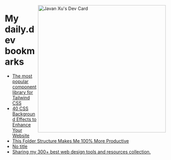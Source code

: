 
<a href="https://app.daily.dev/JavanXU"><img align="right" src="https://api.daily.dev/devcards/e45a150971844cd6959a94bb94e861ea.png?r=quw" width="400" alt="Javan Xu's Dev Card"/></a>

# My daily.dev bookmarks
<!-- daily.dev BOOKMARKS:START -->
- [The most popular component library  for Tailwind CSS](https://app.daily.dev/posts/v091Jhaja?utm_source=rss&utm_medium=bookmarks&utm_campaign=6ueXw3FRNQzpNtewCDbI6)
- [40 CSS Background Effects to Enhance Your Website](https://app.daily.dev/posts/noxDENTnI?utm_source=rss&utm_medium=bookmarks&utm_campaign=6ueXw3FRNQzpNtewCDbI6)
- [This Folder Structure Makes Me 100% More Productive](https://app.daily.dev/posts/ZfaRUgPKm?utm_source=rss&utm_medium=bookmarks&utm_campaign=6ueXw3FRNQzpNtewCDbI6)
- [No title](https://app.daily.dev/posts/VPxFqRVgP?utm_source=rss&utm_medium=bookmarks&utm_campaign=6ueXw3FRNQzpNtewCDbI6)
- [Sharing my 300+ best web design tools and resources collection.](https://app.daily.dev/posts/h8twgAv4c?utm_source=rss&utm_medium=bookmarks&utm_campaign=6ueXw3FRNQzpNtewCDbI6)
<!-- daily.dev BOOKMARKS:END -->
